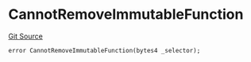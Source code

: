 # CannotRemoveImmutableFunction
[Git Source](https://github.com/thrackle-io/rules-engine/blob/3a9da30daa774fa67b31c000e53f0c753deac1be/src/protocol/economic/ruleProcessor/RuleProcessorDiamondLib.sol)


```solidity
error CannotRemoveImmutableFunction(bytes4 _selector);
```

